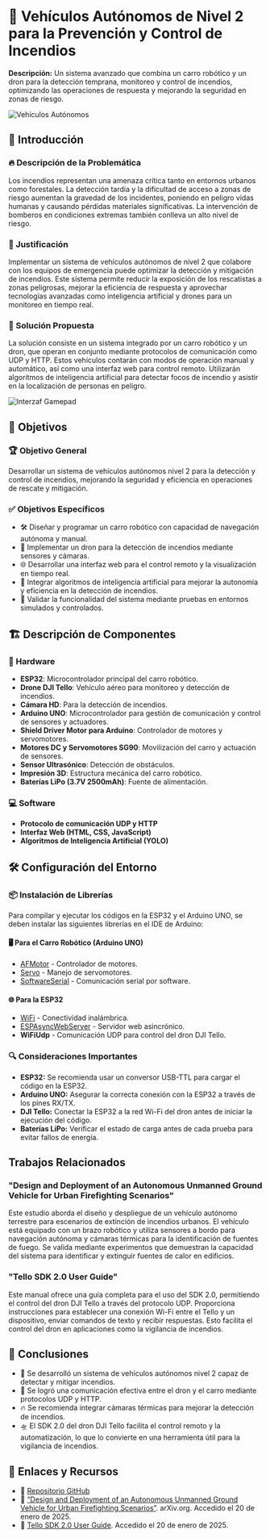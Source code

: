 # 🚒 Vehículos Autónomos de Nivel 2 para la Prevención y Control de Incendios
**Descripción:** Un sistema avanzado que combina un carro robótico y un dron para la detección temprana, monitoreo y control de incendios, optimizando las operaciones de respuesta y mejorando la seguridad en zonas de riesgo.

![Vehículos Autónomos](images/vehiculos_autonomos.jpg)

## 📌 Introducción

### 🔥 Descripción de la Problemática
Los incendios representan una amenaza crítica tanto en entornos urbanos como forestales. La detección tardía y la dificultad de acceso a zonas de riesgo aumentan la gravedad de los incidentes, poniendo en peligro vidas humanas y causando pérdidas materiales significativas. La intervención de bomberos en condiciones extremas también conlleva un alto nivel de riesgo.

### 🎯 Justificación
Implementar un sistema de vehículos autónomos de nivel 2 que colabore con los equipos de emergencia puede optimizar la detección y mitigación de incendios. Este sistema permite reducir la exposición de los rescatistas a zonas peligrosas, mejorar la eficiencia de respuesta y aprovechar tecnologías avanzadas como inteligencia artificial y drones para un monitoreo en tiempo real.

### 🚗 Solución Propuesta
La solución consiste en un sistema integrado por un carro robótico y un dron, que operan en conjunto mediante protocolos de comunicación como UDP y HTTP. Estos vehículos contarán con modos de operación manual y automático, así como una interfaz web para control remoto. Utilizarán algoritmos de inteligencia artificial para detectar focos de incendio y asistir en la localización de personas en peligro.

![Interzaf Gamepad](images/interfaz_solucion.jpg)

## 🎯 Objetivos

### 🏆 Objetivo General
Desarrollar un sistema de vehículos autónomos nivel 2 para la detección y control de incendios, mejorando la seguridad y eficiencia en operaciones de rescate y mitigación.

### ✅ Objetivos Específicos
- 🛠️ Diseñar y programar un carro robótico con capacidad de navegación autónoma y manual.
- 🚁 Implementar un dron para la detección de incendios mediante sensores y cámaras.
- 🌐 Desarrollar una interfaz web para el control remoto y la visualización en tiempo real.
- 🧠 Integrar algoritmos de inteligencia artificial para mejorar la autonomía y eficiencia en la detección de incendios.
- 🔬 Validar la funcionalidad del sistema mediante pruebas en entornos simulados y controlados.

## 🏗️ Descripción de Componentes
### 🔩 Hardware
- **ESP32**: Microcontrolador principal del carro robótico.
- **Drone DJI Tello**: Vehículo aéreo para monitoreo y detección de incendios.
- **Cámara HD**: Para la detección de incendios.
- **Arduino UNO**: Microcontrolador para gestión de comunicación y control de sensores y actuadores.
- **Shield Driver Motor para Arduino**: Controlador de motores y servomotores.
- **Motores DC y Servomotores SG90**: Movilización del carro y actuación de sensores.
- **Sensor Ultrasónico**: Detección de obstáculos.
- **Impresión 3D**: Estructura mecánica del carro robótico.
- **Baterías LiPo (3.7V 2500mAh)**: Fuente de alimentación.

### 💻 Software
- **Protocolo de comunicación UDP y HTTP**
- **Interfaz Web (HTML, CSS, JavaScript)**
- **Algoritmos de Inteligencia Artificial (YOLO)**

## 🛠️ Configuración del Entorno

### 📦 Instalación de Librerías
Para compilar y ejecutar los códigos en la ESP32 y el Arduino UNO, se deben instalar las siguientes librerías en el IDE de Arduino:

#### **🖥️ Para el Carro Robótico (Arduino UNO)**
- [AFMotor](https://github.com/adafruit/Adafruit-Motor-Shield-library) - Controlador de motores.
- [Servo](https://www.arduino.cc/en/reference/servo) - Manejo de servomotores.
- [SoftwareSerial](https://www.arduino.cc/en/Reference/softwareSerial) - Comunicación serial por software.

#### **🌐 Para la ESP32**
- [WiFi](https://www.arduino.cc/en/Reference/WiFi) - Conectividad inalámbrica.
- [ESPAsyncWebServer](https://github.com/me-no-dev/ESPAsyncWebServer) - Servidor web asincrónico.
- **WiFiUdp** - Comunicación UDP para control del dron DJI Tello.

### 🔍 Consideraciones Importantes
- **ESP32:** Se recomienda usar un conversor USB-TTL para cargar el código en la ESP32.
- **Arduino UNO:** Asegurar la correcta conexión con la ESP32 a través de los pines RX/TX.
- **DJI Tello:** Conectar la ESP32 a la red Wi-Fi del dron antes de iniciar la ejecución del código.
- **Baterías LiPo:** Verificar el estado de carga antes de cada prueba para evitar fallos de energía.

## Trabajos Relacionados

### "Design and Deployment of an Autonomous Unmanned Ground Vehicle for Urban Firefighting Scenarios"
Este estudio aborda el diseño y despliegue de un vehículo autónomo terrestre para escenarios de extinción de incendios urbanos. El vehículo está equipado con un brazo robótico y utiliza sensores a bordo para navegación autónoma y cámaras térmicas para la identificación de fuentes de fuego. Se valida mediante experimentos que demuestran la capacidad del sistema para identificar y extinguir fuentes de calor en edificios.

### "Tello SDK 2.0 User Guide"
Este manual ofrece una guía completa para el uso del SDK 2.0, permitiendo el control del dron DJI Tello a través del protocolo UDP. Proporciona instrucciones para establecer una conexión Wi-Fi entre el Tello y un dispositivo, enviar comandos de texto y recibir respuestas. Esto facilita el control del dron en aplicaciones como la vigilancia de incendios.

## 🏁 Conclusiones
- 🚀 Se desarrolló un sistema de vehículos autónomos nivel 2 capaz de detectar y mitigar incendios.
- 📡 Se logró una comunicación efectiva entre el dron y el carro mediante protocolos UDP y HTTP.
- 🔥 Se recomienda integrar cámaras térmicas para mejorar la detección de incendios.
- 🛸 El SDK 2.0 del dron DJI Tello facilita el control remoto y la automatización, lo que lo convierte en una herramienta útil para la vigilancia de incendios.

## 📎 Enlaces y Recursos
- 🔗 [Repositorio GitHub](https://github.com/vicente-alvarado/Vehiculos-Autonomos-Nivel-2-Drone-Carro-Robot-controlados-por-una-ESP32.git)
- 🔗 [“Design and Deployment of an Autonomous Unmanned Ground Vehicle for Urban Firefighting Scenarios”](https://arxiv.org/abs/2107.03582). arXiv.org. Accedido el 20 de enero de 2025.
- 🔗 [Tello SDK 2.0 User Guide](https://dl-cdn.ryzerobotics.com/downloads/Tello/Tello%20SDK%202.0%20User%20Guide.pdf?). Accedido el 20 de enero de 2025.
